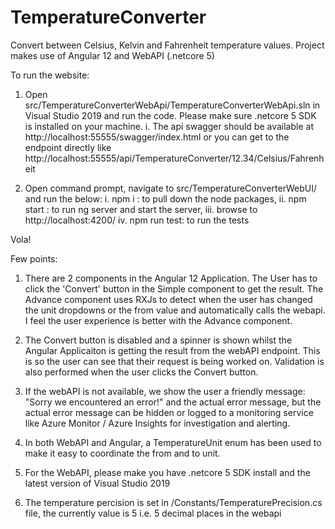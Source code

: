 # TemperatureConverter
Convert between Celsius, Kelvin and Fahrenheit temperature values. Project makes use of Angular 12 and WebAPI (.netcore 5)

To run the website:

1. Open src/TemperatureConverterWebApi/TemperatureConverterWebApi.sln in Visual Studio 2019 and run the code. Please make sure .netcore 5 SDK is installed on your machine. 
i. The api swagger should be available at http://localhost:55555/swagger/index.html or you can get to the endpoint directly like http://localhost:55555/api/TemperatureConverter/12.34/Celsius/Fahrenheit

2. Open command prompt, navigate to src/TemperatureConverterWebUI/ and run the below:
i. npm i : to pull down the node packages, 
ii. npm start : to run ng server and start the server,
iii. browse to http://localhost:4200/
iv. npm run test: to run the tests

Vola!

Few points:

1. There are 2 components in the Angular 12 Application. The User has to click the 'Convert' button in the Simple component to get the result. The Advance component uses RXJs to detect when the user has changed the unit dropdowns or the from value and automatically calls the webapi. I feel the user experience is better with the Advance component.

2. The Convert button is disabled and a spinner is shown whilst the Angular Applicaiton is getting the result from the webAPI endpoint. This is so the user can see that their request is being worked on. Validation is also performed when the user clicks the Convert button.

3. If the webAPI is not available, we show the user a friendly message: "Sorry we encountered an error!" and the actual error message, but the actual error message can be hidden or logged to a monitoring service like Azure Monitor / Azure Insights for investigation and alerting.

4. In both WebAPI and Angular, a TemperatureUnit enum has been used to make it easy to coordinate the from and to unit.

5. For the WebAPI, please make you have .netcore 5 SDK install and the latest version of Visual Studio 2019

6. The temperature percision is set in /Constants/TemperaturePrecision.cs file, the currently value is 5 i.e. 5 decimal places in the webapi
